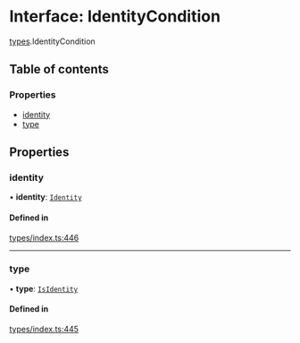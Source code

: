 # Interface: IdentityCondition

[types](../wiki/types).IdentityCondition

## Table of contents

### Properties

- [identity](../wiki/types.IdentityCondition#identity)
- [type](../wiki/types.IdentityCondition#type)

## Properties

### identity

• **identity**: [`Identity`](../wiki/api.entities.Identity.Identity)

#### Defined in

[types/index.ts:446](https://github.com/PolymeshAssociation/polymesh-sdk/blob/31fdce23/src/types/index.ts#L446)

___

### type

• **type**: [`IsIdentity`](../wiki/types.ConditionType#isidentity)

#### Defined in

[types/index.ts:445](https://github.com/PolymeshAssociation/polymesh-sdk/blob/31fdce23/src/types/index.ts#L445)
